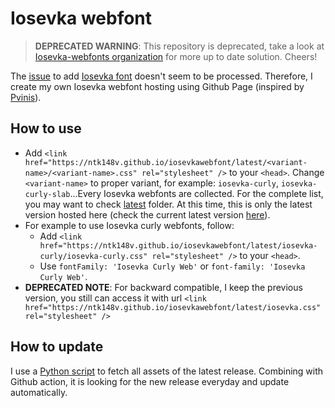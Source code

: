 # Iosevka webfont

> **DEPRECATED WARNING**: This repository is deprecated, take a look at [Iosevka-webfonts organization](https://github.com/iosevka-webfonts) for more up to date solution. Cheers!

The [issue](https://github.com/google/fonts/issues/559) to add [Iosevka font](https://github.com/be5invis/Iosevka) doesn't seem to be processed. Therefore, I create my own Iosevka webfont hosting using Github Page (inspired by [Pvinis](https://github.com/pvinis/iosevka-webfont)).

## How to use

- Add `<link href="https://ntk148v.github.io/iosevkawebfont/latest/<variant-name>/<variant-name>.css" rel="stylesheet" />` to your `<head>`. Change `<variant-name>` to proper variant, for example: `iosevka-curly`, `iosevka-curly-slab`...Every Iosevka webfonts are collected. For the complete list, you may want to check [latest](./latest/) folder. At this time, this is only the latest version hosted here (check the current latest version [here](./LATEST_RELEASE)).
- For example to use Iosevka curly webfonts, follow:
  - Add `<link href="https://ntk148v.github.io/iosevkawebfont/latest/iosevka-curly/iosevka-curly.css" rel="stylesheet" />` to your `<head>`.
  - Use `fontFamily: 'Iosevka Curly Web'` or `font-family: 'Iosevka Curly Web'`.
- **DEPRECATED NOTE**: For backward compatible, I keep the previous version, you still can access it with url `<link href="https://ntk148v.github.io/iosevkawebfont/latest/iosevka.css" rel="stylesheet" />`

## How to update

I use a [Python script](./update.py) to fetch all assets of the latest release. Combining with Github action, it is looking for the new release everyday and update automatically.
